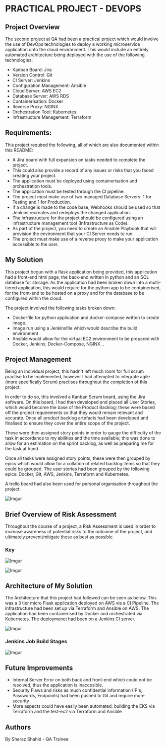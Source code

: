 <h1>PRACTICAL PROJECT - DEVOPS</h1>

<h2>Project Overview</h2>

The second project at QA had been a practical project which would involve the use of DevOps technologies to deploy a working microservice application onto the cloud environment. This would include an entirely automated architecture being deployed with the use of the following technologies: 

<ul>
<li>Kanban Board: Jira </li>
<li>Version Control: Git </li>
<li>CI Server: Jenkins </li>
<li>Configuration Management: Ansible </li>
<li>Cloud Server: AWS EC2 </li>
<li>Database Server: AWS RDS </li>
<li>Containerisation: Docker </li>
<li>Reverse Proxy: NGINX </li>
<li>Orchestration Tool: Kubernetes</li> 
<li>Infrastructure Management: Terraform</li> 
</ul> 

<h2>Requirements:</h2> 

This project required the following, all of which are also documented within this README: 

<ul>
<li>A Jira board with full expansion on tasks needed to complete the project. </li>
<li>This could also provide a record of any issues or risks that you faced creating your project. </li>
<li>The application must be deployed using containerisation and orchestration tools. </li>
<li>The application must be tested through the CI pipeline. </li>
<li>The project must make use of two managed Database Servers: 1 for Testing and 1 for Production. </li>
<li>If a change is made to the code base, Webhooks should be used so that Jenkins recreates and redeploys the changed application. </li>
<li>The infrastructure for the project should be configured using an infrastructure management tool (Infrastructure as Code). </li>
<li>As part of the project, you need to create an Ansible Playbook that will provision the environment that your CI Server needs to run. </li>
<li>The project must make use of a reverse proxy to make your application accessible to the user. </li>
</ul>
 
<h2>My Solution</h2> 

This project begun with a flask application being provided, this application had a front-end html page, the back-end written in python and an SQL database for storage. As the application had been broken down into a multi-tiered application, this would require for the python app to be containerised, for the front-end to be hosted on a proxy and for the database to be configured within the cloud. 

The project involved the following tasks broken down: 

<ul>
<li>Dockerfile for python application and docker-compose written to create image. </li>
<li>Image run using a Jenkinsfile which would describe the build environment </li>
<li>Ansible would allow for the virtual EC2 environment to be prepared with Docker, Jenkins, Docker-Compose, NGINX... </li>
</ul>
 

<h2>Project Management </h2>

Being an individual project, this hadn't left much room for full scrum practise to be implemented, however I had attempted to integrate agile (more specifically Scrum) practises throughout the completion of this project. 

In order to do so, this involved a Kanban Scrum board, using the Jira software. On this board, I had then developed and placed all User Stories, which would become the base of the Product Backlog; these were based off the project requirements so that they would remain relevant and accurate. Once all product backlog artefacts had been developed and finalised to ensure they cover the entire scope of the project.  

These were then assigned story points in order to gauge the difficulty of the task in accordance to my abilities and the time available; this was done to allow for an estimation on the sprint backlog, as well as preparing me for the task at hand. 

Once all tasks were assigned story points, these were then grouped by epics which would allow for a collation of related backlog items so that they could be grouped. The user stories had been grouped by the following epics: Docker, Git, AWS, Jenkins, Terraform and Kubernetes.

A trello board had also been used for personal organisation throughout the project.

![Imgur](https://imgur.com/ypId20m.png)
 
 

<h2>Brief Overview of Risk Assessment </h2>

Throughout the course of a project, a Risk Assessment is used in order to increase awareness of potential risks to the outcome of the project, and ultimately prevent/mitigate these as best as possible. 

<h3>Key </h3>

![Imgur](https://imgur.com/gpjQoME.png)

![Imgur](https://imgur.com/L6bShHT.png)

<h2> Architecture of My Solution </h2> 

The Architecture that this project had followed can be seen as below. This was a 3 tier micro Flask application deployed on AWS via a CI Pipeline. The infrastructure had been set up via Terraform and Ansible on AWS. The application had been containerised by Docker and orchestrated via Kubernetes. The deploymenet had been on a Jenkins CI server.

![Imgur](https://imgur.com/sDPHlen.png)

<h3> Jenkins Job Build Stages </h3>

![Imgur](https://imgur.com/II5ICa2.png)

<h2> Future Improvements </h2>
<ul>
<li> Internal Server Error on both back and front-end which could not be resolved, thus the application is inaccesible. </li>
<li> Security Flaws and risks as much confidential information (IP's, Passwords, Endpoints) had been pushed to Git and require more security </li>
<li> More aspects could have easily been automated; building the EKS via Terraform and the test-ec2 via Terraform and Ansible </li>
</ul>


<h2> Authors </h2>
By Sheraz Shahid - QA Trainee
 

 
 
